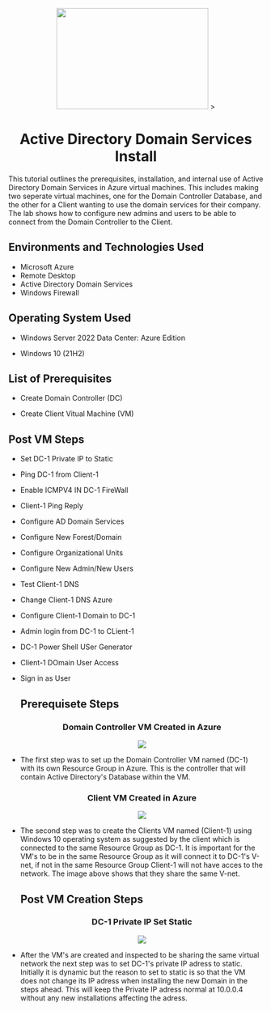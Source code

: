 <p align="center">
<img src="https://imgur.com/M9CFO5o.png" width="300" height="200"/> >
</p>

<div align="center">
<h1> Active Directory Domain Services Install </h1>
</div>
This tutorial outlines the prerequisites, installation, and internal use of Active Directory Domain Services in Azure virtual machines. This includes making two seperate virtual machines, one for the Domain Controller Database, and the other for a Client wanting to use the domain services for their company. The lab shows how to configure new admins and users to be able to connect from the Domain Controller to the Client.

<h2> Environments and Technologies Used</h2>
 
  - Microsoft Azure 
  - Remote Desktop
  - Active Directory Domain Services
  - Windows Firewall

<h2> Operating System Used</h2> 

 - Windows Server 2022 Data Center: Azure Edition
 
 - Windows 10 (21H2)

<h2> List of Prerequisites</h2>

- Create Domain Controller (DC)

- Create Client Vitual Machine (VM)

<h2> Post VM Steps </h2>

- Set DC-1 Private IP to Static

- Ping DC-1 from Client-1

- Enable ICMPV4 IN DC-1 FireWall

- Client-1 Ping Reply

- Configure AD Domain Services

- Configure New Forest/Domain

- Configure Organizational Units

- Configure New Admin/New Users

- Test Client-1 DNS

- Change Client-1 DNS Azure

- Configure Client-1 Domain to DC-1

- Admin login from DC-1 to CLient-1

- DC-1 Power Shell USer Generator

- Client-1 DOmain User Access

- Sign in as User

  <h2> Prerequisete Steps </h2> 

  <Div align="center">
  <H3> Domain Controller VM Created in Azure </H3>
  </Div>
  <p align="center">
  <img src=https://imgur.com/wC0CD1r.png>
  </p>

- The first step was to set up the Domain Controller VM named (DC-1) with its own Resource Group in Azure. This is the controller that will contain Active Directory's Database within the VM.

  <Div align="center">
  <H3> Client VM Created in Azure </H3>
  </Div>
  <p align="center">
  <img src=https://imgur.com/f1lQ3JB.png>
  </p>

- The second step was to create the Clients VM named (Client-1) using Windows 10 operating system as suggested by the client which is connected to the same Resource Group as DC-1.  It is important for the VM's to be in the same Resource Group as it will connect it to DC-1's V-net, if not in the same Resource Group Client-1 will not have acces to the network. The image above shows that they share the same V-net.

  <h2> Post VM Creation Steps </h2> 

  <Div align="center">
  <H3> DC-1 Private IP Set Static </H3>
  </Div>
  <p align="center">
  <img src=https://imgur.com/eNXKb1S.png>
  </p>

- After the VM's are created and inspected to be sharing the same virtual network the next step was to set DC-1's private IP adress to static. Initially it is dynamic but the reason to set to static is so that the VM does not change its IP adress when installing the new Domain in the steps ahead.  This will keep the Private IP adress normal at 10.0.0.4 without any new installations affecting the adress. 

   
